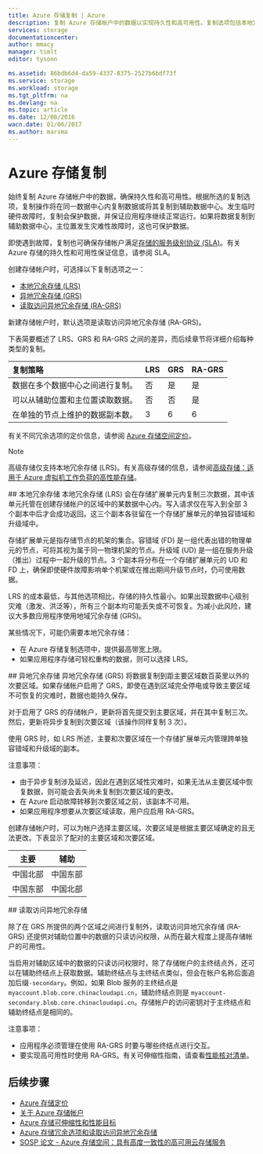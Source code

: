 ```yaml
---
title: Azure 存储复制 | Azure
description: 复制 Azure 存储帐户中的数据以实现持久性和高可用性。复制选项包括本地冗余存储 (LRS)、异地冗余存储 (GRS) 和读取访问异地冗余存储 (RA-GRS)。
services: storage
documentationcenter: 
author: mmacy
manager: timlt
editor: tysonn

ms.assetid: 86bdb6d4-da59-4337-8375-2527b6bdf73f
ms.service: storage
ms.workload: storage
ms.tgt_pltfrm: na
ms.devlang: na
ms.topic: article
ms.date: 12/08/2016
wacn.date: 01/06/2017
ms.author: marsma
---
```


# Azure 存储复制
始终复制 Azure 存储帐户中的数据，确保持久性和高可用性。根据所选的复制选项，复制操作将在同一数据中心内复制数据或将其复制到辅助数据中心。发生临时硬件故障时，复制会保护数据，并保证应用程序继续正常运行。如果将数据复制到辅助数据中心，主位置发生灾难性故障时，这也可保护数据。

即使遇到故障，复制也可确保存储帐户满足[存储的服务级别协议 (SLA)](https://www.azure.cn/support/sla/storage/)。有关 Azure 存储的持久性和可用性保证信息，请参阅 SLA。

创建存储帐户时，可选择以下复制选项之一：

- [本地冗余存储 (LRS)](#locally-redundant-storage)
- [异地冗余存储 (GRS)](#geo-redundant-storage)
- [读取访问异地冗余存储 (RA-GRS)](#read-access-geo-redundant-storage)

新建存储帐户时，默认选项是读取访问异地冗余存储 (RA-GRS)。

下表简要概述了 LRS、GRS 和 RA-GRS 之间的差异，而后续章节将详细介绍每种类型的复制。

| 复制策略 | LRS | GRS | RA-GRS |
|:-----------------------------------------------------------------------------------|:----|:----|:-------|
| 数据在多个数据中心之间进行复制。 | 否 | 是 | 是 |
| 可以从辅助位置和主位置读取数据。 | 否 | 否 | 是 |
| 在单独的节点上维护的数据副本数。 | 3 | 6 | 6 |

有关不同冗余选项的定价信息，请参阅 [Azure 存储空间定价](https://www.azure.cn/pricing/details/storage/)。

>[!NOTE]
> 高级存储仅支持本地冗余存储 (LRS)。有关高级存储的信息，请参阅[高级存储：适用于 Azure 虚拟机工作负荷的高性能存储](./storage-premium-storage.md)。

##<a name="locally-redundant-storage"></a> 本地冗余存储
本地冗余存储 (LRS) 会在存储扩展单元内复制三次数据，其中该单元托管在创建存储帐户的区域中的某数据中心内。写入请求仅在写入到全部 3 个副本中后才会成功返回。这三个副本各驻留在一个存储扩展单元的单独容错域和升级域中。

存储扩展单元是指存储节点的机架的集合。容错域 (FD) 是一组代表出错的物理单元的节点，可将其视为属于同一物理机架的节点。升级域 (UD) 是一组在服务升级（推出）过程中一起升级的节点。3 个副本将分布在一个存储扩展单元的 UD 和 FD 上，确保即使硬件故障影响单个机架或在推出期间升级节点时，仍可使用数据。

LRS 的成本最低，与其他选项相比，存储的持久性最小。如果出现数据中心级别灾难（激发、洪泛等），所有三个副本均可能丢失或不可恢复。为减小此风险，建议大多数应用程序使用地域冗余存储 (GRS)。

某些情况下，可能仍需要本地冗余存储：

* 在 Azure 存储复制选项中，提供最高带宽上限。
* 如果应用程序存储可轻松重构的数据，则可以选择 LRS。

##<a id="geo-redundant-storage"></a> 异地冗余存储
异地冗余存储 (GRS) 将数据复制到距主要区域数百英里以外的次要区域。如果存储帐户启用了 GRS，即使在遇到区域完全停电或导致主要区域不可恢复的灾难时，数据也能持久保存。

对于启用了 GRS 的存储帐户，更新将首先提交到主要区域，并在其中复制三次。然后，更新将异步复制到次要区域（该操作同样复制 3 次）。

使用 GRS 时，如 LRS 所述，主要和次要区域在一个存储扩展单元内管理跨单独容错域和升级域的副本。

注意事项：

* 由于异步复制涉及延迟，因此在遇到区域性灾难时，如果无法从主要区域中恢复数据，则可能会丢失尚未复制到次要区域的更改。
* 在 Azure 启动故障转移到次要区域之前，该副本不可用。
* 如果应用程序想要从次要区域读取，用户应启用 RA-GRS。

创建存储帐户时，可以为帐户选择主要区域。次要区域是根据主要区域确定的且无法更改。下表显示了配对的主要区域和次要区域。

|主要 |辅助
| ---------------   |----------------
|中国北部 |中国东部
|中国东部 |中国北部 

##<a id="read-access-geo-redundant-storage"></a> 读取访问异地冗余存储

除了在 GRS 所提供的两个区域之间进行复制外，读取访问异地冗余存储 (RA-GRS) 还提供对辅助位置中的数据的只读访问权限，从而在最大程度上提高存储帐户的可用性。

当启用对辅助区域中的数据的只读访问权限时，除了存储帐户的主终结点外，还可以在辅助终结点上获取数据。辅助终结点与主终结点类似，但会在帐户名称后面追加后缀`-secondary`。例如，如果 Blob 服务的主终结点是  `myaccount.blob.core.chinacloudapi.cn`，辅助终结点则是  `myaccount-secondary.blob.core.chinacloudapi.cn`。存储帐户的访问密钥对于主终结点和辅助终结点是相同的。

注意事项：

* 应用程序必须管理在使用 RA-GRS 时要与哪些终结点进行交互。
* 要实现高可用性时使用 RA-GRS。有关可伸缩性指南，请查看[性能核对清单](./storage-performance-checklist.md)。

## 后续步骤
- [Azure 存储定价](https://www.azure.cn/pricing/details/storage/)
- [关于 Azure 存储帐户](./storage-create-storage-account.md)
- [Azure 存储可伸缩性和性能目标](./storage-scalability-targets.md)
- [Azure 存储冗余选项和读取访问异地冗余存储](http://blogs.msdn.com/b/windowsazurestorage/archive/2013/12/11/introducing-read-access-geo-replicated-storage-ra-grs-for-windows-azure-storage.aspx)  
- [SOSP 论文 - Azure 存储空间：具有高度一致性的高可用云存储服务](http://blogs.msdn.com/b/windowsazurestorage/archive/2011/11/20/windows-azure-storage-a-highly-available-cloud-storage-service-with-strong-consistency.aspx)

<!---HONumber=Mooncake_0103_2017-->